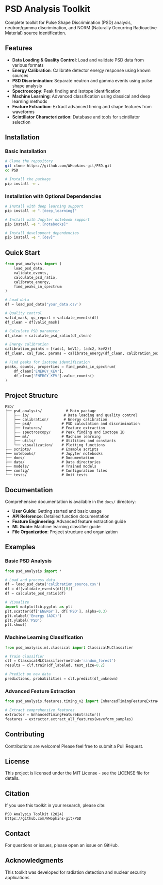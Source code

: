 # PSD Analysis Toolkit

Complete toolkit for Pulse Shape Discrimination (PSD) analysis, neutron/gamma discrimination, and NORM (Naturally Occurring Radioactive Material) source identification.

## Features

- **Data Loading & Quality Control**: Load and validate PSD data from various formats
- **Energy Calibration**: Calibrate detector energy response using known sources
- **PSD Discrimination**: Separate neutron and gamma events using pulse shape analysis
- **Spectroscopy**: Peak finding and isotope identification
- **Machine Learning**: Advanced classification using classical and deep learning methods
- **Feature Extraction**: Extract advanced timing and shape features from waveforms
- **Scintillator Characterization**: Database and tools for scintillator selection

## Installation

### Basic Installation

```bash
# Clone the repository
git clone https://github.com/WHopkins-git/PSD.git
cd PSD

# Install the package
pip install -e .
```

### Installation with Optional Dependencies

```bash
# Install with deep learning support
pip install -e ".[deep_learning]"

# Install with Jupyter notebook support
pip install -e ".[notebooks]"

# Install development dependencies
pip install -e ".[dev]"
```

## Quick Start

```python
from psd_analysis import (
    load_psd_data,
    validate_events,
    calculate_psd_ratio,
    calibrate_energy,
    find_peaks_in_spectrum
)

# Load data
df = load_psd_data('your_data.csv')

# Quality control
valid_mask, qc_report = validate_events(df)
df_clean = df[valid_mask]

# Calculate PSD parameter
df_clean = calculate_psd_ratio(df_clean)

# Energy calibration
calibration_points = [(adc1, keV1), (adc2, keV2)]
df_clean, cal_func, params = calibrate_energy(df_clean, calibration_points)

# Find peaks for isotope identification
peaks, counts, properties = find_peaks_in_spectrum(
    df_clean['ENERGY_KEV'],
    df_clean['ENERGY_KEV'].value_counts()
)
```

## Project Structure

```
PSD/
├── psd_analysis/           # Main package
│   ├── io/                # Data loading and quality control
│   ├── calibration/       # Energy calibration
│   ├── psd/              # PSD calculation and discrimination
│   ├── features/         # Feature extraction
│   ├── spectroscopy/     # Peak finding and isotope ID
│   ├── ml/               # Machine learning
│   ├── utils/            # Utilities and constants
│   └── visualization/    # Plotting functions
├── scripts/              # Example scripts
├── notebooks/            # Jupyter notebooks
├── docs/                 # Documentation
├── data/                 # Data directories
├── models/               # Trained models
├── config/               # Configuration files
└── tests/                # Unit tests
```

## Documentation

Comprehensive documentation is available in the `docs/` directory:

- **User Guide**: Getting started and basic usage
- **API Reference**: Detailed function documentation
- **Feature Engineering**: Advanced feature extraction guide
- **ML Guide**: Machine learning classifier guide
- **File Organization**: Project structure and organization

## Examples

### Basic PSD Analysis

```python
from psd_analysis import *

# Load and process data
df = load_psd_data('calibration_source.csv')
df = df[validate_events(df)[0]]
df = calculate_psd_ratio(df)

# Visualize
import matplotlib.pyplot as plt
plt.scatter(df['ENERGY'], df['PSD'], alpha=0.3)
plt.xlabel('Energy (ADC)')
plt.ylabel('PSD')
plt.show()
```

### Machine Learning Classification

```python
from psd_analysis.ml.classical import ClassicalMLClassifier

# Train classifier
clf = ClassicalMLClassifier(method='random_forest')
results = clf.train(df_labeled, test_size=0.2)

# Predict on new data
predictions, probabilities = clf.predict(df_unknown)
```

### Advanced Feature Extraction

```python
from psd_analysis.features.timing_v2 import EnhancedTimingFeatureExtractor

# Extract comprehensive features
extractor = EnhancedTimingFeatureExtractor()
features = extractor.extract_all_features(waveform_samples)
```

## Contributing

Contributions are welcome! Please feel free to submit a Pull Request.

## License

This project is licensed under the MIT License - see the LICENSE file for details.

## Citation

If you use this toolkit in your research, please cite:

```
PSD Analysis Toolkit (2024)
https://github.com/WHopkins-git/PSD
```

## Contact

For questions or issues, please open an issue on GitHub.

## Acknowledgments

This toolkit was developed for radiation detection and nuclear security applications.
